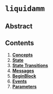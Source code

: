 <!-- order: 0 title: LiquidAMM Overview parent: title: "liquidamm" -->

# `liquidamm`

## Abstract

## Contents

1. **[Concepts](01_concepts.md)**
2. **[State](02_state.md)**
3. **[State Transitions](03_state_transitions.md)**
4. **[Messages](04_messages.md)**
5. **[BeginBlock](05_begin_block.md)**
6. **[Events](06_events.md)**
7. **[Parameters](07_params.md)**
